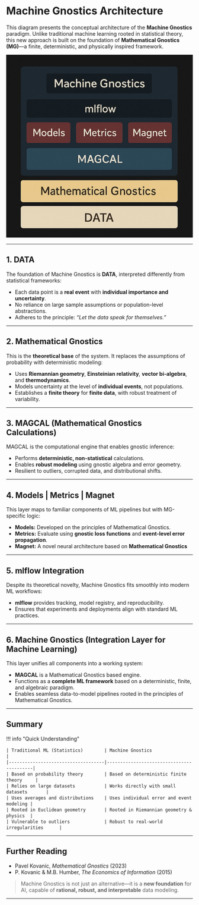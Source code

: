 # Machine Gnostics Architecture

This diagram presents the conceptual architecture of the **Machine Gnostics** paradigm. Unlike traditional machine learning rooted in statistical theory, this new approach is built on the foundation of **Mathematical Gnostics (MG)**—a finite, deterministic, and physically inspired framework.

![Machine Gnostics Architecture](images/mg1.png)
<!-- <p align="center">
  <img src="images/mg1.png" alt="Machine Gnostics Architecture" width="300"/>
</p> -->


---

## 1. DATA

The foundation of Machine Gnostics is **DATA**, interpreted differently from statistical frameworks:

- Each data point is a **real event** with **individual importance and uncertainty**.
- No reliance on large sample assumptions or population-level abstractions.
- Adheres to the principle: _“Let the data speak for themselves.”_

---

## 2. Mathematical Gnostics

This is the **theoretical base** of the system. It replaces the assumptions of probability with deterministic modeling:

- Uses **Riemannian geometry**, **Einsteinian relativity**, **vector bi-algebra**, and **thermodynamics**.
- Models uncertainty at the level of **individual events**, not populations.
- Establishes a **finite theory** for **finite data**, with robust treatment of variability.

---

## 3. MAGCAL (Mathematical Gnostics Calculations)

MAGCAL is the computational engine that enables gnostic inference:

- Performs **deterministic, non-statistical** calculations.
- Enables **robust modeling** using gnostic algebra and error geometry.
- Resilient to outliers, corrupted data, and distributional shifts.

---

## 4. Models | Metrics | Magnet

This layer maps to familiar components of ML pipelines but with MG-specific logic:

- **Models:** Developed on the principles of Mathematical Gnostics.
- **Metrics:** Evaluate using **gnostic loss functions** and **event-level error propagation**.
- **Magnet:** A novel neural architecture based on **Mathematical Gnostics**

---

## 5. mlflow Integration

Despite its theoretical novelty, Machine Gnostics fits smoothly into modern ML workflows:

- **mlflow** provides tracking, model registry, and reproducibility.
- Ensures that experiments and deployments align with standard ML practices.

---

## 6. Machine Gnostics (Integration Layer for Machine Learning)

This layer unifies all components into a working system:

- **MAGCAL** is a Mathematical Gnostics based engine.
- Functions as a **complete ML framework** based on a deterministic, finite, and algebraic paradigm.
- Enables seamless data-to-model pipelines rooted in the principles of Mathematical Gnostics.

---

## Summary
!!! info "Quick Understanding"

    | Traditional ML (Statistics)        | Machine Gnostics                         |
    |------------------------------------|------------------------------------------|
    | Based on probability theory        | Based on deterministic finite theory     |
    | Relies on large datasets           | Works directly with small datasets       |
    | Uses averages and distributions    | Uses individual error and event modeling |
    | Rooted in Euclidean geometry       | Rooted in Riemannian geometry & physics  |
    | Vulnerable to outliers             | Robust to real-world irregularities      |

---

## Further Reading

- Pavel Kovanic, _Mathematical Gnostics_ (2023)
- P. Kovanic & M.B. Humber, _The Economics of Information_ (2015)

> Machine Gnostics is not just an alternative—it is a **new foundation** for AI, capable of **rational, robust, and interpretable** data modeling.

---